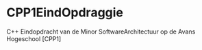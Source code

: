 # CPP1EindOpdraggie
C++ Eindopdracht van de Minor SoftwareArchitectuur op de Avans Hogeschool [CPP1]

